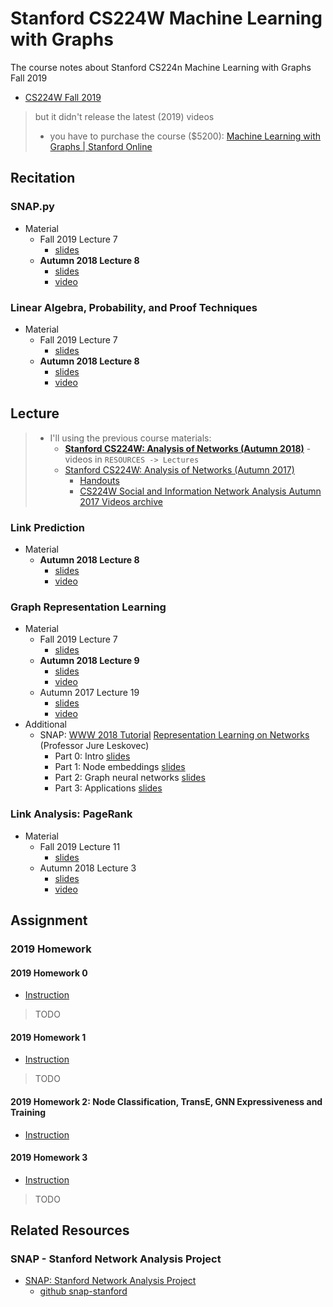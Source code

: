 # Stanford CS224W Machine Learning with Graphs

The course notes about Stanford CS224n Machine Learning with Graphs Fall 2019

* [CS224W Fall 2019](http://web.stanford.edu/class/cs224w/)

> but it didn't release the latest (2019) videos
>
> * you have to purchase the course ($5200): [Machine Learning with Graphs | Stanford Online](https://online.stanford.edu/courses/cs224w-machine-learning-graphs)

## Recitation

### SNAP.py

* Material
  * Fall 2019 Lecture 7
    * [slides](CourseMaterials/Recitation/CS224W-snappy-tutorial(2019).pdf)
  * **Autumn 2018 Lecture 8**
    * [slides](CourseMaterials/Recitation/SNAP.PY-recitation(2018).pdf)
    * [video](http://snap.stanford.edu/class/cs224w-videos-2018/180928-cs224w-rs-720.mp4)

### Linear Algebra, Probability, and Proof Techniques

* Material
  * Fall 2019 Lecture 7
    * [slides](CourseMaterials/Recitation/CS224W_LinAl_Prob_Proof(2019).pdf)
  * **Autumn 2018 Lecture 8**
    * [slides](CourseMaterials/Recitation/proofs-recitation(2018).pdf)
    * [video](http://snap.stanford.edu/class/cs224w-videos-2018/181005-cs224w-rs-720.mp4)

## Lecture

> * I'll using the previous course materials:
>   * [**Stanford CS224W: Analysis of Networks (Autumn 2018)**](http://snap.stanford.edu/class/cs224w-2018/index.html) - videos in `RESOURCES -> Lectures`
>   * [Stanford CS224W: Analysis of Networks (Autumn 2017)](http://snap.stanford.edu/class/cs224w-2017/)
>     * [Handouts](http://snap.stanford.edu/class/cs224w-2017/handouts.html)
>     * [CS224W Social and Information Network Analysis Autumn 2017 Videos archive](http://snap.stanford.edu/class/cs224w-videos-2017/)

### Link Prediction

* Material
  * **Autumn 2018 Lecture 8**
    * [slides](CourseMaterials/LinkPrediction/08-SBM(2018).pdf)
    * [video](http://snap.stanford.edu/class/cs224w-videos-2018/181018-cs224w-720.mp4)

### Graph Representation Learning

* Material
  * Fall 2019 Lecture 7
    * [slides](CourseMaterials/GraphRepresentationLearning/07-noderepr(2019).pdf)
  * **Autumn 2018 Lecture 9**
    * [slides](CourseMaterials/GraphRepresentationLearning/09-node2vec(2018).pdf)
    * [video](http://snap.stanford.edu/class/cs224w-videos-2018/181023-cs224w-720.mp4)
  * Autumn 2017 Lecture 19
    * [slides](CourseMaterials/GraphRepresentationLearning/19-node2vec(2017).pdf)
    * [video](http://snap.stanford.edu/class/cs224w-videos-2017/171205-cs224w-720.mp4)
* Additional
  * SNAP: [WWW 2018 Tutorial](https://www2018.thewebconf.org/program/tutorials-track/) [Representation Learning on Networks](http://snap.stanford.edu/proj/embeddings-www/) (Professor Jure Leskovec)
    * Part 0: Intro [slides](CourseMaterials/GraphRepresentationLearning/nrltutorial-part0-intro.pdf)
    * Part 1: Node embeddings [slides](CourseMaterials/GraphRepresentationLearning/nrltutorial-part1-embeddings.pdf)
    * Part 2: Graph neural networks [slides](CourseMaterials/GraphRepresentationLearning/nrltutorial-part2-gnns.pdf)
    * Part 3: Applications [slides](CourseMaterials/GraphRepresentationLearning/nrltutorial-part3-applications.pdf)

### Link Analysis: PageRank

* Material
  * Fall 2019 Lecture 11
    * [slides](CourseMaterials/PageRank/11-pagerank(2019).pdf)
  * Autumn 2018 Lecture 3
    * [slides](CourseMaterials/PageRank/03-pagerank(2018).pdf)
    * [video](http://snap.stanford.edu/class/cs224w-videos-2018/181002-cs224w-720.mp4)

## Assignment

### 2019 Homework

#### 2019 Homework 0

* [Instruction](Assignments/Homework2019/hw0-bundle/hw0.pdf)

> TODO

#### 2019 Homework 1

* [Instruction](Assignments/Homework2019/hw1-bundle/hw1.pdf)

> TODO

#### 2019 Homework 2: Node Classification, TransE, GNN Expressiveness and Training

* [Instruction](Assignments/Homework2019/hw2-bundle/hw2.pdf)

#### 2019 Homework 3

* [Instruction](Assignments/Homework2019/hw3-bundle/hw3.pdf)

> TODO

## Related Resources

### SNAP - Stanford Network Analysis Project

* [SNAP: Stanford Network Analysis Project](http://snap.stanford.edu/)
  * [github snap-stanford](https://github.com/snap-stanford)
